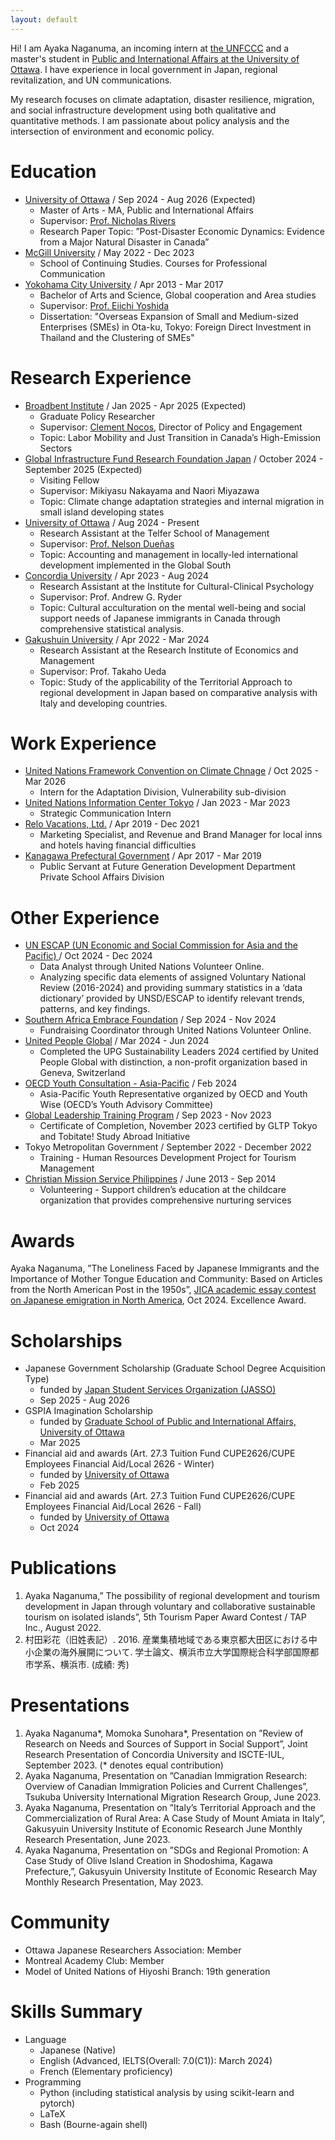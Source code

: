 ```yaml
---
layout: default
---
```


Hi! I am Ayaka Naganuma, an incoming intern at [the UNFCCC](https://unfccc.int/) and a master's student in [Public and International Affairs at the University of Ottawa](https://www.uottawa.ca/faculty-social-sciences/public-international-affairs). I have experience in local government in Japan, regional revitalization, and UN communications. 

My research focuses on climate adaptation, disaster resilience, migration, and social infrastructure development using both qualitative and quantitative methods. I am passionate about policy analysis and the intersection of environment and economic policy.

# Education

- [University of Ottawa](https://www.uottawa.ca/en) / Sep 2024 - Aug 2026 (Expected)
  - Master of Arts - MA, Public and International Affairs
  - Supervisor: [Prof. Nicholas Rivers](https://sites.google.com/site/nicholasjrivers/)
  - Research Paper Topic: ”Post-Disaster Economic Dynamics: Evidence from a Major Natural Disaster in Canada”
- [McGill University](https://www.mcgill.ca/) / May 2022 - Dec 2023
  - School of Continuing Studies. Courses for Professional Communication
- [Yokohama City University](https://www-user.yokohama-cu.ac.jp/~english/) / Apr 2013 - Mar 2017 
  - Bachelor of Arts and Science, Global cooperation and Area studies
  - Supervisor: [Prof. Eiichi Yoshida](https://www.yokohama-cu.ac.jp/researcher/yoshidaeiichi.html)
  - Dissertation: "Overseas Expansion of Small and Medium-sized Enterprises (SMEs) in Ota-ku, Tokyo: Foreign Direct Investment in Thailand and the Clustering of SMEs" 

# Research Experience
- [Broadbent Institute](https://www.broadbentinstitute.ca/) / Jan 2025 - Apr 2025 (Expected)
  - Graduate Policy Researcher
  - Supervisor: [Clement Nocos](https://broadbentinstitute.ca/people/clement-nocos/), Director of Policy and Engagement
  - Topic: Labor Mobility and Just Transition in Canada’s High-Emission Sectors
- [Global Infrastructure Fund Research Foundation Japan](https://gif.or.jp/) / October 2024 - September 2025 (Expected)
  - Visiting Fellow 
  - Supervisor: Mikiyasu Nakayama and Naori Miyazawa
  - Topic: Climate change adaptation strategies and internal migration in small island developing states
- [University of Ottawa](https://www.uottawa.ca/en) / Aug 2024 - Present
  - Research Assistant at the Telfer School of Management 
  - Supervisor: [Prof. Nelson Dueñas](https://telfer.uottawa.ca/en/directory/nelson-duenas/)
  - Topic: Accounting and management in locally-led international development implemented in the Global South
- [Concordia University](https://www.concordia.ca/) / Apr 2023 - Aug 2024
  - Research Assistant at the Institute for Cultural-Clinical Psychology 
  - Supervisor: Prof. Andrew G. Ryder
  - Topic: Cultural acculturation on the mental well-being and social support needs of Japanese immigrants in Canada through comprehensive statistical analysis.
- [Gakushuin University](https://www.univ.gakushuin.ac.jp/en/) / Apr 2022 - Mar 2024 
  - Research Assistant at the Research Institute of Economics and Management
  - Supervisor: Prof. Takaho Ueda
  - Topic: Study of the applicability of the Territorial Approach to regional development in Japan based on comparative analysis with Italy and developing countries.
 
# Work Experience

- [United Nations Framework Convention on Climate Chnage](https://unfccc.int/) / Oct 2025 - Mar 2026
  - Intern for the Adaptation Division, Vulnerability sub-division
- [United Nations Information Center Tokyo](https://www.unic.or.jp/info/un_agencies_japan/unic/?lang=en) / Jan 2023 - Mar 2023
  - Strategic Communication Intern 
- [Relo Vacations, Ltd.](https://www.relo.jp/english/group/tourism/) / Apr 2019 - Dec 2021
  - Marketing Specialist, and Revenue and Brand Manager for local inns and hotels having financial difficulties
- [Kanagawa Prefectural Government](https://www.pref.kanagawa.jp/) / Apr 2017 - Mar 2019
  - Public Servant at Future Generation Development Department Private School Affairs Division

# Other Experience
- [UN ESCAP (UN Economic and Social Commission for Asia and the Pacific) ](https://www.unescap.org/our-work/countries-special-situations/ldc) / Oct 2024 - Dec 2024
  - Data Analyst through United Nations Volunteer Online.
  - Analyzing specific data elements of assigned Voluntary National Review (2016-2024) and providing summary statistics in a ‘data dictionary’ provided by UNSD/ESCAP to identify relevant trends, patterns, and key findings.
- [Southern Africa Embrace Foundation](https://sae-foundation.org/) / Sep 2024 - Nov 2024
  - Fundraising Coordinator through United Nations Volunteer Online.
- [United People Global](http://www.unitedpeople.global) / Mar 2024 - Jun 2024
  - Completed the UPG Sustainability Leaders 2024 certified by United People Global with distinction, a non-profit organization based in Geneva, Switzerland
- [OECD Youth Consultation - Asia-Pacific](https://www.oecd.org/about/civil-society/youth/youthwise/) / Feb 2024
  - Asia-Pacific Youth Representative organized by OECD and Youth Wise (OECD’s Youth Advisory Committee)
- [Global Leadership Training Program](https://www.gltp-tokyo.com/) / Sep 2023 - Nov 2023
  - Certificate of Completion, November 2023 certified by GLTP Tokyo and Tobitate! Study Abroad Initiative
- Tokyo Metropolitan Government / September 2022 - December 2022
  - Training - Human Resources Development Project for Tourism Management
- [Christian Mission Service Philippines](https://cms.org.ph/) / June 2013 - Sep 2014
  - Volunteering - Support children’s education at the childcare organization that provides comprehensive nurturing services

# Awards
Ayaka Naganuma, ”The Loneliness Faced by Japanese Immigrants and the Importance of Mother Tongue
Education and Community: Based on Articles from the North American Post in the 1950s”, [JICA academic essay
contest on Japanese emigration in North America](https://www.jica.go.jp/domestic/jomm/whatsnew/2023/1526419_24083.html), Oct 2024. Excellence Award.

# Scholarships
- Japanese Government Scholarship (Graduate School Degree Acquisition Type)
  - funded by [Japan Student Services Organization (JASSO)](https://www.jasso.go.jp/en/index.html)
  - Sep 2025 - Aug 2026
- GSPIA Imagination Scholarship
  - funded by [Graduate School of Public and International Affairs, University of Ottawa](https://www.uottawa.ca/faculty-social-sciences/public-international-affairs/graduate)
  - Mar 2025
- Financial aid and awards (Art. 27.3 Tuition Fund CUPE2626/CUPE Employees Financial Aid/Local 2626 - Winter)
  - funded by [University of Ottawa](https://www.uottawa.ca/en)
  - Feb 2025
- Financial aid and awards (Art. 27.3 Tuition Fund CUPE2626/CUPE Employees Financial Aid/Local 2626 - Fall)
  - funded by [University of Ottawa](https://www.uottawa.ca/en)
  - Oct 2024

# Publications
1. Ayaka Naganuma,” The possibility of regional development and tourism development in Japan through voluntary and collaborative sustainable tourism on isolated islands”, 5th Tourism Paper Award Contest / TAP Inc., August 2022.
2. 村田彩花（旧姓表記）. 2016. 産業集積地域である東京都大田区における中小企業の海外展開について. 学士論文、横浜市立大学国際総合科学部国際都市学系、横浜市. (成績: 秀)

# Presentations
1. Ayaka Naganuma*, Momoka Sunohara*, Presentation on ”Review of Research on Needs and Sources of Support in Social Support”, Joint Research Presentation of Concordia University and ISCTE-IUL, September 2023. (* denotes equal contribution)
2. Ayaka Naganuma, Presentation on ”Canadian Immigration Research: Overview of Canadian Immigration Policies and Current Challenges”, Tsukuba University International Migration Research Group, June 2023.
3. Ayaka Naganuma, Presentation on ”Italy’s Territorial Approach and the Commercialization of Rural Area: A Case Study of Mount Amiata in Italy”, Gakusyuin University Institute of Economic Research June Monthly Research Presentation, June 2023.
4. Ayaka Naganuma, Presentation on ”SDGs and Regional Promotion: A Case Study of Olive Island Creation in Shodoshima, Kagawa Prefecture,”, Gakusyuin University Institute of Economic Research May Monthly Research Presentation, May 2023.

# Community
- Ottawa Japanese Researchers Association: Member
- Montreal Academy Club: Member
- Model of United Nations of Hiyoshi Branch: 19th generation

# Skills Summary
- Language
  - Japanese (Native)
  - English (Advanced, IELTS(Overall: 7.0(C1)): March 2024)
  - French (Elementary proficiency)
- Programming
  - Python (including statistical analysis by using scikit-learn and pytorch)
  - LaTeX
  - Bash (Bourne-again shell) 


